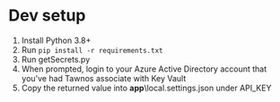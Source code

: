 # Dev setup

1. Install Python 3.8+ 
1. Run `pip install -r requirements.txt`
1. Run getSecrets.py
1. When prompted, login to your Azure Active Directory account that you've had Tawnos associate with Key Vault
1. Copy the returned value into __app__\local.settings.json under API_KEY